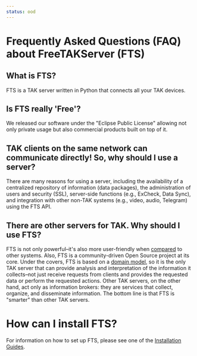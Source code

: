 ```yaml
---
status: ood
---
```


# Frequently Asked Questions (FAQ) about FreeTAKServer (FTS)

## What is FTS?
FTS is a TAK server written in Python that connects all your TAK devices.

## Is FTS really 'Free'?
We released our software under the "Eclipse Public License" allowing not only private usage but also commercial products built on top of it.

## TAK clients on the same network can communicate directly! So, why should I use a server?
There are many reasons for using a server, including the availability of a centralized repository of information (data packages), the administration of users and security (SSL), server-side functions (e.g., ExCheck, Data Sync), and integration with other non-TAK systems (e.g., video, audio, Telegram) using the FTS API.

## There are other servers for TAK. Why should I use FTS?
FTS is not only powerful–it's also more user-friendly when [compared](FeaturesCompared.md) to other systems.
Also, FTS is a community-driven Open Source project at its core.
Under the covers, FTS is based on a [domain model](architecture/COTDomain.md),
so it is the only TAK server that can provide analysis and interpretation
of the information it collects–not just receive requests from clients
and provides the requested data or perform the requested actions.
Other TAK servers, on the other hand, act only as information brokers:
they are services that collect, organize, and disseminate information.
The bottom line is that FTS is "smarter" than other TAK servers.

# How can I install FTS?
For information on how to set up FTS,
please see one of the [Installation Guides](../Installation/Tools.md).
